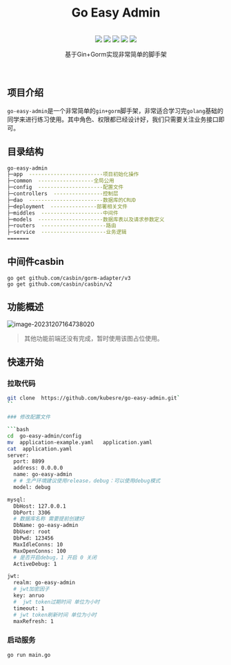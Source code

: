 
<div align="center">
<h1>Go Easy Admin</h1>
</div><br>
<div align=center>
<img src="https://img.shields.io/badge/golang-1.17-blue"/>
<img src="https://img.shields.io/badge/gin-1.9.0-lightBlue"/>
<img src="https://img.shields.io/badge/casbin-2.37.4-brightgreen"/>
<img src="https://img.shields.io/badge/viper-1.16.0-green"/>
<img src="https://img.shields.io/badge/gorm-1.25.2-red"/>

<p>基于Gin+Gorm实现非常简单的脚手架</p>
</div>
<div>
<img src="https://camo.githubusercontent.com/82291b0fe831bfc6781e07fc5090cbd0a8b912bb8b8d4fec0696c881834f81ac/68747470733a2f2f70726f626f742e6d656469612f394575424971676170492e676966" width="800"  height="3">
</div><br>

## 项目介绍

`go-easy-admin`是一个非常简单的`gin+gorm`脚手架，非常适合学习完`golang`基础的同学来进行练习使用。其中角色、权限都已经设计好，我们只需要关注业务接口即可。

## 目录结构

```bash
go-easy-admin
├─app  ------------------------项目初始化操作
├─common  ------------------全局公用
├─config  ---------------------配置文件
├─controllers  ----------------控制层
├─dao  ------------------------数据库的CRUD
├─deployment  ---------------部署相关文件
├─middles  --------------------中间件
├─models  ---------------------数据库表以及请求参数定义
├─routers  ---------------------路由
├─service  ---------------------业务逻辑
=======
```

## 中间件casbin
```shell
go get github.com/casbin/gorm-adapter/v3
go get github.com/casbin/casbin/v2
```

## 功能概述

![image-20231207164738020](https://gitee.com/root_007/md_file_image/raw/master/202312071647162.png)

> 其他功能前端还没有完成，暂时使用该图占位使用。

## 快速开始

### 拉取代码

```bash
git clone  https://github.com/kubesre/go-easy-admin.git`
``

### 修改配置文件

```bash
cd  go-easy-admin/config
mv  application-example.yaml   application.yaml
cat  application.yaml
server:
  port: 8899
  address: 0.0.0.0
  name: go-easy-admin
  # # 生产环境建议使用release，debug：可以使用debug模式
  model: debug

mysql:
  DbHost: 127.0.0.1
  DbPort: 3306
  # 数据库名称 需要提前创建好
  DbName: go-easy-admin
  DbUser: root
  DbPwd: 123456
  MaxIdleConns: 10
  MaxOpenConns: 100
  # 是否开启debug，1 开启 0 关闭
  ActiveDebug: 1

jwt:
  realm: go-easy-admin
  # jwt加密因子
  key: anruo
  #  jwt token过期时间 单位为小时
  timeout: 1
  # jwt token刷新时间 单位为小时
  maxRefresh: 1
```

### 启动服务

```bash
go run main.go
```

